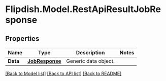 # Flipdish.Model.RestApiResultJobResponse
## Properties

Name | Type | Description | Notes
------------ | ------------- | ------------- | -------------
**Data** | [**JobResponse**](JobResponse.md) | Generic data object. | 

[[Back to Model list]](../README.md#documentation-for-models) [[Back to API list]](../README.md#documentation-for-api-endpoints) [[Back to README]](../README.md)

